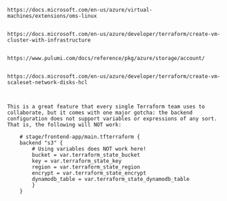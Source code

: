     
    
    https://docs.microsoft.com/en-us/azure/virtual-machines/extensions/oms-linux
    
    
    https://docs.microsoft.com/en-us/azure/developer/terraform/create-vm-cluster-with-infrastructure

    
    https://www.pulumi.com/docs/reference/pkg/azure/storage/account/


    https://docs.microsoft.com/en-us/azure/developer/terraform/create-vm-scaleset-network-disks-hcl



    This is a great feature that every single Terraform team uses to collaborate, but it comes with one major gotcha: the backend configuration does not support variables or expressions of any sort. That is, the following will NOT work:

        # stage/frontend-app/main.tfterraform {
        backend "s3" {
            # Using variables does NOT work here!
            bucket = var.terraform_state_bucket
            key = var.terraform_state_key
            region = var.terraform_state_region
            encrypt = var.terraform_state_encrypt
            dynamodb_table = var.terraform_state_dynamodb_table
            }
        }